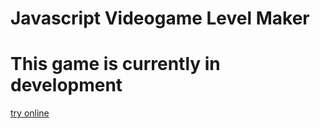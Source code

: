 # Javascript Videogame Level Maker

# This game is currently in development

[try online](https://luizon.github.io/LevelMaker/)